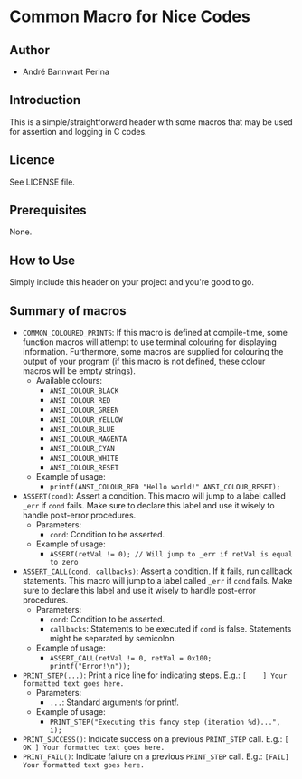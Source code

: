 # Common Macro for Nice Codes

## Author

* André Bannwart Perina

## Introduction

This is a simple/straightforward header with some macros that may be used for assertion and logging in C codes.

## Licence

See LICENSE file.

## Prerequisites

None.

## How to Use

Simply include this header on your project and you're good to go.

## Summary of macros

* ```COMMON_COLOURED_PRINTS```: If this macro is defined at compile-time, some function macros will attempt to use terminal colouring for displaying information. Furthermore, some macros are supplied for colouring the output of your program (if this macro is not defined, these colour macros will be empty strings).
	* Available colours:
		* ```ANSI_COLOUR_BLACK```
		* ```ANSI_COLOUR_RED```
		* ```ANSI_COLOUR_GREEN```
		* ```ANSI_COLOUR_YELLOW```
		* ```ANSI_COLOUR_BLUE```
		* ```ANSI_COLOUR_MAGENTA```
		* ```ANSI_COLOUR_CYAN```
		* ```ANSI_COLOUR_WHITE```
		* ```ANSI_COLOUR_RESET```
	* Example of usage:
		* ```printf(ANSI_COLOUR_RED "Hello world!" ANSI_COLOUR_RESET);```
* ```ASSERT(cond)```: Assert a condition. This macro will jump to a label called ```_err``` if ```cond``` fails. Make sure to declare this label and use it wisely to handle post-error procedures.
	* Parameters:
		* ```cond```: Condition to be asserted.
	* Example of usage:
		* ```ASSERT(retVal != 0); // Will jump to _err if retVal is equal to zero```
* ```ASSERT_CALL(cond, callbacks)```: Assert a condition. If it fails, run callback statements. This macro will jump to a label called ```_err``` if ```cond``` fails. Make sure to declare this label and use it wisely to handle post-error procedures.
	* Parameters:
		* ```cond```: Condition to be asserted.
 		* ```callbacks```: Statements to be executed if ```cond``` is false. Statements might be separated by semicolon.
	* Example of usage:
		* ```ASSERT_CALL(retVal != 0, retVal = 0x100; printf("Error!\n"));```
* ```PRINT_STEP(...)```: Print a nice line for indicating steps. E.g.: ```[    ] Your formatted text goes here.```
	* Parameters:
		 * ```...```: Standard arguments for printf.
	* Example of usage:
		* ```PRINT_STEP("Executing this fancy step (iteration %d)...", i);```
* ```PRINT_SUCCESS()```: Indicate success on a previous ```PRINT_STEP``` call. E.g.: ```[ OK ] Your formatted text goes here.```
* ```PRINT_FAIL()```: Indicate failure on a previous ```PRINT_STEP``` call. E.g.: ```[FAIL] Your formatted text goes here.```
